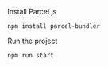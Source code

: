 Install Parcel js 
```shell
npm install parcel-bundler
```

Run the project
```shell
npm run start
```